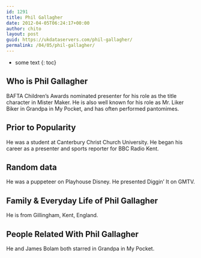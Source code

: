 ```yaml
---
id: 1291
title: Phil Gallagher
date: 2012-04-05T06:24:17+00:00
author: chito
layout: post
guid: https://ukdataservers.com/phil-gallagher/
permalink: /04/05/phil-gallagher/
---
```


* some text
{: toc}
          
          
## Who is  Phil Gallagher
                  
                  
                  
BAFTA Children&#8217;s Awards nominated presenter for his role as the title character in Mister Maker. He is also well known for his role as Mr. Liker Biker in Grandpa in My Pocket, and has often performed pantomimes.
                  
                
                
                
## Prior to Popularity 
                  
                  
                  
He was a student at Canterbury Christ Church University. He began his career as a presenter and sports reporter for BBC Radio Kent.
                  
                
                
                
## Random data 
                  
                  
                  
He was a puppeteer on Playhouse Disney. He presented Diggin&#8217; It on GMTV.
                  
                
                
                
## Family & Everyday Life of Phil Gallagher
                  
                  
                  
He is from Gillingham, Kent, England.
                  
                
                
                
## People Related With  Phil Gallagher
                  
                  
                  
He and James Bolam both starred in Grandpa in My Pocket.
                  
                
              
            
          
          
          
    
    
  
